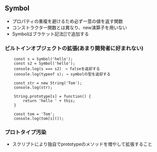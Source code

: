 ## Symbol
- プロパティの重複を避けるため必ず一意の値を返す関数
- コンストラクター関数とは異なり、new演算子を用いない
- Symbolはブラケット記法[]で追加する

### ビルトインオブジェクトの拡張(あまり開発者に好まれない)
        const s = Symbol('hello');
        const s2 = Symbol('hello');
        console.log(s === s2)　→ falseを返却する
        console.log(typeof s); → symbolの型を返却する
        
        const str = new String('Tom');
        console.log(str);
        
        String.prototype[s] = function() {
            return 'hello ' + this;
        }
        
        const tom = 'Tom';
        console.log(tom[s]());

### プロトタイプ汚染
- スクリプトにより独自でprototypeのメソッドを増やして拡張すること
